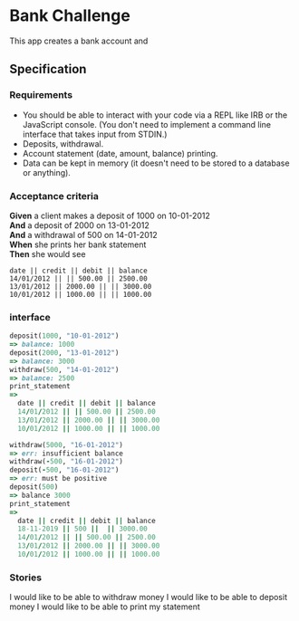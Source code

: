 # Bank Challenge

This app creates a bank account and 

## Specification

### Requirements

* You should be able to interact with your code via a REPL like IRB or the JavaScript console.  (You don't need to implement a command line interface that takes input from STDIN.)
* Deposits, withdrawal.
* Account statement (date, amount, balance) printing.
* Data can be kept in memory (it doesn't need to be stored to a database or anything).

### Acceptance criteria

**Given** a client makes a deposit of 1000 on 10-01-2012  
**And** a deposit of 2000 on 13-01-2012  
**And** a withdrawal of 500 on 14-01-2012  
**When** she prints her bank statement  
**Then** she would see

```
date || credit || debit || balance
14/01/2012 || || 500.00 || 2500.00
13/01/2012 || 2000.00 || || 3000.00
10/01/2012 || 1000.00 || || 1000.00
```

### interface

``` ruby
deposit(1000, "10-01-2012")
=> balance: 1000
deposit(2000, "13-01-2012")
=> balance: 3000
withdraw(500, "14-01-2012")
=> balance: 2500
print_statement
=>
  date || credit || debit || balance
  14/01/2012 || || 500.00 || 2500.00
  13/01/2012 || 2000.00 || || 3000.00
  10/01/2012 || 1000.00 || || 1000.00

withdraw(5000, "16-01-2012")
=> err: insufficient balance
withdraw(-500, "16-01-2012")
deposit(-500, "16-01-2012")
=> err: must be positive
deposit(500)
=> balance 3000
print_statement
=>  
  date || credit || debit || balance
  18-11-2019 || 500 ||  || 3000.00
  14/01/2012 || || 500.00 || 2500.00
  13/01/2012 || 2000.00 || || 3000.00
  10/01/2012 || 1000.00 || || 1000.00
```

### Stories
I would like to be able to withdraw money
I would like to be able to deposit money
I would like to be able to print my statement